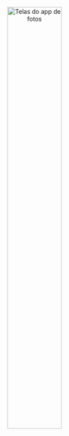 
<p align="center">
<img width="50%" src="https://github.com/giseletoledo/reMind/blob/main/SimulatorScreenRecording16.gif" alt="Telas do app de fotos">
</p>

